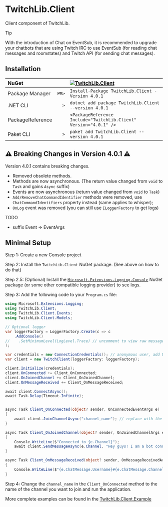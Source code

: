 ﻿# TwitchLib.Client
Client component of TwitchLib.

> [!TIP]
> With the introduction of Chat on EventSub, it is recommended to upgrade your chatbots that are using Twitch IRC to use EventSub (for reading chat messages and roomstates) and Twitch API (for sending chat messages).

## Installation

| NuGet            |       | [![TwitchLib.Client][1]][2]                                       |
| :--------------- | ----: | :---------------------------------------------------------------- |
| Package Manager  | `PM>` | `Install-Package TwitchLib.Client -Version 4.0.1`                 |
| .NET CLI         | `>`   | `dotnet add package TwitchLib.Client --version 4.0.1`             |
| PackageReference |       | `<PackageReference Include="TwitchLib.Client" Version="4.0.1" />` |
| Paket CLI        | `>`   | `paket add TwitchLib.Client --version 4.0.1`                      |

[1]: https://img.shields.io/nuget/v/TwitchLib.Client.svg?label=TwitchLib.Client
[2]: https://www.nuget.org/packages/TwitchLib.Client

## ⚠ Breaking Changes in Version 4.0.1 ⚠

Version 4.0.1 contains breaking changes.
- Removed obsolete methods.
- Methods are now asynchronous. (The return value changed from `void` to `Task` and gains `Async` suffix)
- Events are now asynchronous (return value changed from `void` to `Task`)
- `Add/RemoveChatCommandIdentifier` methods were removed, use `ChatCommandIdentifiers` property instead (same applies to whisper);
- `OnLog` event was removed (you can still use `ILoggerFactory` to get logs)

TODO
- suffix Event => EventArgs

## Minimal Setup
Step 1: Create a new Console project

Step 2: Install the `TwitchLib.Client` NuGet package. (See above on how to do that)

Step 2.5: (Optional) Install the [`Microsoft.Extensions.Logging.Console`](https://www.nuget.org/packages/Microsoft.Extensions.Logging.Console) NuGet package (or some other compatible logging provider) to see logs.

Step 3: Add the following code to your `Program.cs` file:
```cs
using Microsoft.Extensions.Logging;
using TwitchLib.Client;
using TwitchLib.Client.Events;
using TwitchLib.Client.Models;

// Optional logger
var loggerFactory = LoggerFactory.Create(c => c
    .AddConsole()
//    .SetMinimumLevel(LogLevel.Trace) // uncomment to view raw messages received from twitch
);

var credentials = new ConnectionCredentials(); // anonymous user, add Username and OAuth token to get the ability to send messages
var client = new TwitchClient(loggerFactory: loggerFactory);

client.Initialize(credentials);
client.OnConnected += Client_OnConnected;
client.OnJoinedChannel += Client_OnJoinedChannel;
client.OnMessageReceived += Client_OnMessageReceived;

await client.ConnectAsync();
await Task.Delay(Timeout.Infinite);


async Task Client_OnConnected(object? sender, OnConnectedEventArgs e)
{
    await client.JoinChannelAsync("channel_name"); // replace with the channel you want to join
}

async Task Client_OnJoinedChannel(object? sender, OnJoinedChannelArgs e)
{
    Console.WriteLine($"Connected to {e.Channel}");
    await client.SendMessageAsync(e.Channel, "Hey guys! I am a bot connected via TwitchLib!");
}

async Task Client_OnMessageReceived(object? sender, OnMessageReceivedArgs e)
{
    Console.WriteLine($"{e.ChatMessage.Username}#{e.ChatMessage.Channel}: {e.ChatMessage.Message}");
}
```
Step 4: Change the `channel_name` in the `Client_OnConnected` method to the name of the channel you want to join and run the application.

More complete examples can be found in the [TwitchLib.Client.Example](/TwitchLib.Client.Example/)
